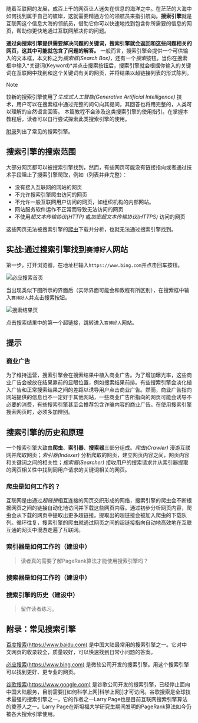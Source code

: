 随着互联网的发展，成百上千的网页让人迷失在信息的海洋之中。在茫茫的大海中如何找到属于自己的彼岸，这就需要精通方位的领航员来指引航向。**搜索引擎**就是互联网这个信息大海的领航员，借助它你可以快速地找到包含你所需要的信息的网页，帮助你更快地通过互联网解决你的问题。

**通过向搜索引擎提供需要解决问题的关键词，搜索引擎就会返回和这些问题相关的网页，这其中可能就包含了问题的解答。**
一般而言，搜索引擎会提供一个可供输入的文本框，本文称之为*搜索框(Search Box)*，还有一个*搜索*按钮。当你在搜索框中输入*关键词(Keyword)*并点击搜索按钮后，搜索引擎就会根据你输入的关键词在互联网中找到和这个关键词有关的网页，并将结果以超链接列表的形式陈列。

> [!NOTE]
> 较新的搜索引擎使用了*生成式人工智能(Generative Artificial Intelligence)* 技术，用户可以在搜索框中通过完整的问句向其提问，其回答也将用完整的，人类可以理解的自然语言回答。
> 本篇教程不会涉及这类搜索引擎的使用指引。在掌握本教程后，读者可以自行尝试探索此类搜索引擎的使用。

[附录](#附录：常见搜索引擎)列出了常见的搜索引擎。

## 搜索引擎的搜索范围

大部分网页都可以被搜索引擎找到，然而，有些网页可能没有链接指向或者通过技术手段阻止了搜索引擎爬取，例如（列表并非完整）：

 - 没有接入互联网的网站的网页
 - 不允许搜索引擎爬虫访问的网页
 - 不允许一般互联网用户访问的网页，如组织机构的内部网站。
 - 网站服务软件运作不正常而导致无法访问的网页
 - 不使用*超文本传输协议(HTTP)* 或*加密超文本传输协议(HTTPS)* 访问的网页

这些网页无法被搜索引擎的[爬虫](#爬虫是如何工作的？)下载并分析，也就无法通过搜索引擎找到。

## 实战:通过搜索引擎找到`赛博好人`网站

第一步，打开浏览器，在地址栏输入`https://www.bing.com`并点击回车按钮。

![必应搜索首页](File/search-landing.png)

当出现类似下图所示的界面后（实际界面可能会和教程有所区别），在搜索框中输入`赛博好人`并点击搜索按钮。

![搜索结果页](File/search-result.png)

点击搜索结果中的第一个超链接，跳转进入`赛博好人`网站。

## 提示

### 商业广告

为了维持运营，搜索引擎会在搜索结果中植入商业广告。为了增加曝光率，这些商业广告会被放在结果靠前的显眼位置，例如搜索结果前排。有些搜索引擎会淡化植入广告和正常搜索结果之间的差距以诱导用户点击商业广告。然而，商业广告指向网站提供的信息也不一定好于其他网站，一些商业广告所指向的网页可能会诱导不必要的消费，有些搜索引擎甚至会推荐包含诈骗内容的商业广告。在使用搜索引擎搜索网页时，必须多加辨别。

## 搜索引擎的历史和原理

一个搜索引擎大致由**爬虫**、**索引器**、**搜索器**三部分组成。*爬虫(Crawler)* 漫游互联网并爬取网页；*索引器(Indexer)* 分析爬取的网页，建立网页内容之间，网页内容和关键词之间的相关性；*搜索器(Searcher)* 接收用户的搜索请求并从索引器提取的网页相关性中找到同用户请求的关键词相关的网页。

### 爬虫是如何工作的？

互联网是由通过*超链接*相互连接的网页交织形成的网络，搜索引擎的爬虫会不断根据网页之间的链接自动化地访问并下载这些网页内容。通过初步分析网页内容，爬虫会从下载的网页中提取出更多超链接。提取出的超链接会被加入爬虫的下载队列。循环往复，搜索引擎的爬虫就通过网页之间的超链接指向自动地高效地在互联互通的网页中漫游走遍了互联网。

### 索引器是如何工作的（建设中）

> 读者真的需要了解PageRank算法才能使用搜索引擎吗？

### 搜索器是如何工作的（建设中）

### 搜索引擎的历史（建设中）

> 留作读者练习。

## 附录：常见搜索引擎

[百度搜索(https://www.baidu.com)](https://www.baidu.com) 是中国大陆最常用的搜索引擎之一。它对中文网页的收录较全，质量较好，可以快速找到日常小问题的答案。

[必应搜索(https://www.bing.com)](https://www.bing.com) 是微软公司开发的搜索引擎。用这个搜索引擎可以找到更好、更专业的网页。

[谷歌搜索(https://www.google.com)](https://www.google.com) 是谷歌公司开发的搜索引擎，已经停止面向中国大陆服务，目前需要[[如何科学上网|科学上网]]才可访问。谷歌搜索是全球技术最强的搜索引擎之一，它的作者之一Larry Page也是目前互联网搜索引擎算法的奠基人之一。Larry Page在斯坦福大学研究生期间发明的PageRank算法如今仍被各大搜索引擎使用。